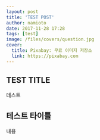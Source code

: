 ```yaml
---
layout: post
title: 'TEST POST'
author: namioto
date: 2017-11-28 17:28
tags: [test]
image: /files/covers/question.jpg
cover:
  title: Pixabay: 무료 이미지 저장소
  link: https://pixabay.com
---
```

## TEST TITLE

테스트
<!--more-->

## 테스트 타이틀

내용
